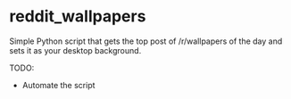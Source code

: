 # reddit_wallpapers
Simple Python script that gets the top post of /r/wallpapers of the day and sets it as your desktop background.

TODO:
* Automate the script
